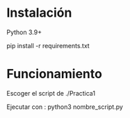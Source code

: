 # Instalación

Python 3.9+

pip install -r requirements.txt

# Funcionamiento

Escoger el script de ./Practica1

Ejecutar con : python3 nombre_script.py
